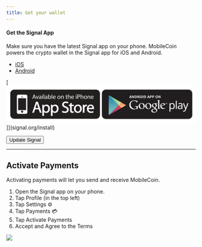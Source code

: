```yaml
---
title: Get your wallet
---
```

#### **Get the Signal App**
Make sure you have the latest Signal app on your phone. MobileCoin powers the crypto wallet in the Signal app for iOS and Android. 
- [iOS](https://apps.apple.com/us/app/signal-private-messenger/id874139669)
- [Android](https://play.google.com/store/apps/details?gl=us&id=org.thoughtcrime.securesms)

[![Install Signal](/images/appstore.png)]](signal.org/install)

<div className="text-center"><Button href="signal.org/install" color="blue">Update Signal</Button></div>

* * * * *

Activate Payments
-----------------
Activating payments will let you send and receive MobileCoin.
1. Open the Signal app on your phone.
2. Tap Profile (in the top left) 
3. Tap Settings ⚙️ 
4. Tap Payments 💳 
5. Tap Activate Payments
6. Accept and Agree to the Terms

![](https://images.squarespace-cdn.com/content/v1/624b284acc6f4b3917c9d40d/7f1400e3-a06d-47b3-b6ce-bd2a5045ab62/gif.gif?format=750w)
